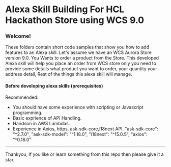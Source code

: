 
# Alexa Skill Building For HCL Hackathon Store using WCS 9.0

### Welcome!

These folders contain short code samples that show you how to add features to an Alexa skill.
Let's assume we have an WCS Aurora Store version 9.0.
You Wants to order a product from the Store.
This developed Alexa skill will help you place an order from WCS store only you need to provide some details what product you want to order, your quantity your address detail, Rest of the things this alexa skill will manage.



#### Before developing alexa skills (prerequisites)

Recommended:
* You should have some experience with scripting or Javascript programming.
* Basic exprience of API Handling.
* Handson in AWS Lambdas.
* Experience in Axios, https, ask-sdk-core,i18next API.
      "ask-sdk-core": "^2.7.0",
      "ask-sdk-model": "^1.18.0",
      "i18next": "^15.0.5",
      "axios": "^0.18.0"
    
<hr />

Thankyou, If you like or learn something from this repo then please give it a star.

